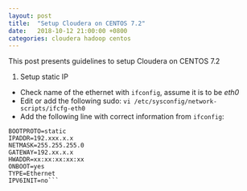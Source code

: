 ```yaml
---
layout: post
title:  "Setup Cloudera on CENTOS 7.2"
date:   2018-10-12 21:00:00 +0800
categories: cloudera hadoop centos
---
```

This post presents guidelines to setup Cloudera on CENTOS 7.2

1. Setup static IP
  * Check name of the ethernet with ```ifconfig```, assume it is to be _eth0_
  * Edit or add the following sudo:
  ```vi /etc/sysconfig/network-scripts/ifcfg-eth0```
  * Add the following line with correct information from ```ifconfig```:
  ```DEVICE=eth0
  BOOTPROTO=static
  IPADDR=192.xxx.x.x
  NETMASK=255.255.255.0
  GATEWAY=192.xx.x.x
  HWADDR=xx:xx:xx:xx:xx
  ONBOOT=yes
  TYPE=Ethernet
  IPV6INIT=no```
